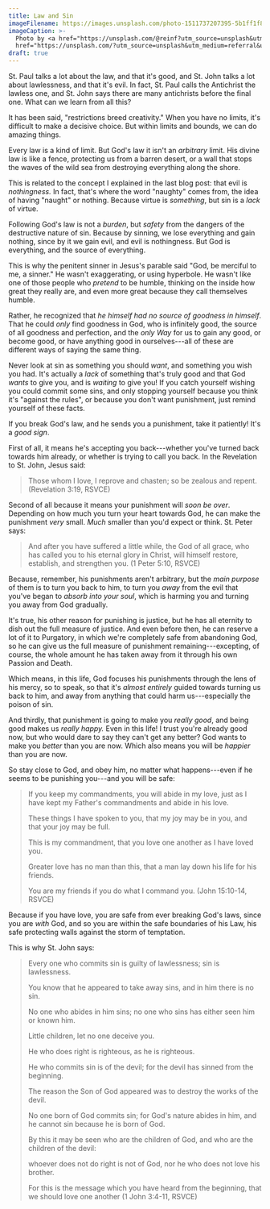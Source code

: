 ```yaml
---
title: Law and Sin
imageFilename: https://images.unsplash.com/photo-1511737207395-5b1ff1f86e54?ixlib=rb-1.2.1&ixid=MnwxMjA3fDB8MHxwaG90by1wYWdlfHx8fGVufDB8fHx8&auto=format&fit=crop&w=1170&q=80
imageCaption: >-
  Photo by <a href="https://unsplash.com/@reinf?utm_source=unsplash&utm_medium=referral&utm_content=creditCopyText">Raúl Nájera</a> on <a
  href="https://unsplash.com/?utm_source=unsplash&utm_medium=referral&utm_content=creditCopyText">Unsplash</a>   
draft: true
---
```


St. Paul talks a lot about the law, and that it's good, and St. John talks a lot about lawlessness, and that it's evil. In fact, St. Paul calls the Antichrist the lawless one, and St. John says there are many antichrists before the final one. What can we learn from all this?

It has been said, "restrictions breed creativity." When you have no limits, it's difficult to make a decisive choice. But within limits and bounds, we can do amazing things.

Every law is a kind of limit. But God's law it isn't an *arbitrary* limit. His divine law is like a fence, protecting us from a barren desert, or a wall that stops the waves of the wild sea from destroying everything along the shore.

This is related to the concept I explained in the last blog post: that evil is *nothingness.* In fact, that's where the word "naughty" comes from, the idea of having "naught" or nothing. Because virtue is *something*, but sin is a *lack* of virtue.

Following God's law is not a *burden*, but *safety* from the dangers of the destructive nature of sin. Because by sinning, we lose everything and gain nothing, since by it we gain evil, and evil is nothingness. But God is everything, and the source of everything.

This is why the penitent sinner in Jesus's parable said "God, be merciful to me, a sinner." He wasn't exaggerating, or using hyperbole. He wasn't like one of those people who *pretend* to be humble, thinking on the inside how great they really are, and even more great because they call themselves humble.

Rather, he recognized that *he himself had no source of goodness in himself*. That he could *only* find goodness in God, who is infinitely good, the source of all goodness and perfection, and the *only Way* for us to gain any good, or become good, or have anything good in ourselves---all of these are different ways of saying the same thing.

Never look at sin as something you should *want*, and something you wish you had. It's actually a *lack* of something that's truly good and that God *wants* to give you, and is *waiting* to give you! If you catch yourself wishing you could commit some sins, and only stopping yourself because you think it's "against the rules", or because you don't want punishment, just remind yourself of these facts.

If you break God's law, and he sends you a punishment, take it patiently! It's a *good sign*.

First of all, it means he's accepting you back---whether you've turned back towards him already, or whether is trying to call you back. In the Revelation to St. John, Jesus said:

> Those whom I love, I reprove and chasten; so be zealous and repent. (Revelation 3:19, RSVCE)

Second of all because it means your punishment will *soon be over*. Depending on how much you turn your heart towards God, he can make the punishment *very* small. *Much* smaller than you'd expect or think. St. Peter says:

> And after you have suffered a little while, the God of all grace, who has called you to his eternal glory in Christ, will himself restore, establish, and strengthen you. (1 Peter 5:10, RSVCE)

Because, remember, his punishments aren't arbitrary, but the *main purpose* of them is to turn you back to him, to turn you *away* from the evil that you've began to *absorb into your soul*, which is harming you and turning you away from God gradually.

It's true, his other reason for punishing is justice, but he has all eternity to dish out the full measure of justice. And even before then, he can reserve a lot of it to Purgatory, in which we're completely safe from abandoning God, so he can give us the full measure of punishment remaining---excepting, of course, the whole amount he has taken away from it through his own Passion and Death.

Which means, in this life, God focuses his punishments through the lens of his mercy, so to speak, so that it's *almost entirely* guided towards turning us back to him, and away from anything that could harm us---especially the poison of sin.

And thirdly, that punishment is going to make you *really good*, and being good makes us *really happy.* Even in this life! I trust you're already good now, but who would dare to say they can't get any better? God wants to make you *better* than you are now. Which also means you will be *happier* than you are now.

So stay close to God, and obey him, no matter what happens---even if he seems to be punishing you---and you will be safe:

> If you keep my commandments, you will abide in my love, just as I have kept my Father's commandments and abide in his love.
>
> These things I have spoken to you, that my joy may be in you, and that your joy may be full.
>
> This is my commandment, that you love one another as I have loved you.
>
> Greater love has no man than this, that a man lay down his life for his friends.
>
> You are my friends if you do what I command you. (John 15:10-14, RSVCE)

Because if you have love, you are safe from ever breaking God's laws, since you are *with* God, and so you are within the safe boundaries of his Law, his safe protecting walls against the storm of temptation.

This is why St. John says:

> Every one who commits sin is guilty of lawlessness; sin is lawlessness.
>
> You know that he appeared to take away sins, and in him there is no sin.
>
> No one who abides in him sins; no one who sins has either seen him or known him.
>
> Little children, let no one deceive you.
>
> He who does right is righteous, as he is righteous.
>
> He who commits sin is of the devil; for the devil has sinned from the beginning.
>
> The reason the Son of God appeared was to destroy the works of the devil.
>
> No one born of God commits sin; for God's nature abides in him, and he cannot sin because he is born of God.
>
> By this it may be seen who are the children of God, and who are the children of the devil:
>
> whoever does not do right is not of God, nor he who does not love his brother.
>
> For this is the message which you have heard from the beginning, that we should love one another (1 John 3:4-11, RSVCE)
